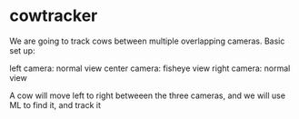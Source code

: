 # cowtracker

We are going to track cows between multiple overlapping cameras. Basic set up:

left camera: normal view
center camera: fisheye view
right camera: normal view

A cow will move left to right betweeen the three cameras, and we will use ML to find it, and track it

